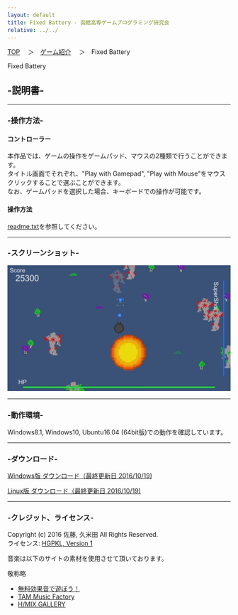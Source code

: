 ```yaml
---
layout: default
title: Fixed Battery - 函館高専ゲームプログラミング研究会
relative: ../../
---
```

<div class="content">
<div class="main">

<p class="bread">
<a href="../../">TOP</a>
　＞　<a href="../">ゲーム紹介</a>
　＞　Fixed Battery
</p>

<p class="title">
Fixed Battery
</p>

<h2>-説明書-</h2>

<hr>
<h3>-操作方法-</h3>

<h4>コントローラー</h4>

<p>
本作品では、ゲームの操作をゲームパッド、マウスの2種類で行うことができます。<br>
タイトル画面でそれぞれ、"Play with Gamepad", "Play with Mouse"をマウスクリックすることで選ぶことができます。<br>
なお、ゲームパッドを選択した場合、キーボードでの操作が可能です。<br>
</p>

<h4>操作方法</h4>

<p>
<a href="./readme.txt">readme.txt</a>を参照してください。
</p>

<hr>
<h3>-スクリーンショット-</h3>

<p>
<img alt="スクリーンショット" src="./ss1.png">
</p>

<hr>
<h3>-動作環境-</h3>

<p>
Windows8.1, Windows10, Ubuntu16.04 (64bit版)での動作を確認しています。
</p>

<hr>
<h3>-ダウンロード-</h3>

<p>
<a href="https://drive.google.com/uc?export=download&id=1c51IWklwx3i4W8sh1D4jPX5mLFRnTwcN">
Windows版 ダウンロード（最終更新日 2016/10/19) </a>
</p>

<p>
<a href="https://drive.google.com/uc?export=download&id=1p5oUxW7DpNBcsTDR1BeZcmS94KA5g-LJ">
Linux版 ダウンロード（最終更新日 2016/10/19) </a>
</p>

<hr>
<h3>-クレジット、ライセンス-</h3>

<p>
Copyright (c) 2016 佐藤, 久米田 All Rights Reserved.
<br>
ライセンス: <a href="../../other/HGPKLv1.html">HGPKL, Version 1</a>
</p>

<p>
音楽は以下のサイトの素材を使用させて頂いております。
</p>

<p>敬称略</p>
<ul>
<li><a href="http://taira-komori.jpn.org/">無料効果音で遊ぼう！</a></li>
<li><a href="http://www.tam-music.com/">TAM Music Factory</a></li>
<li><a href="http://www.hmix.net/">H/MIX GALLERY</a></li>
</ul>

</div>
</div>
